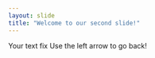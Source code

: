 ```yaml
---
layout: slide
title: "Welcome to our second slide!"
---
```

Your text fix
Use the left arrow to go back!
